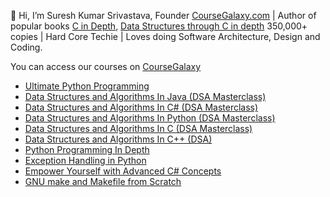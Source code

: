 👋 Hi, I’m Suresh Kumar Srivastava, Founder [CourseGalaxy.com]( http://coursegalaxy.com/) | Author of popular books [C in Depth]( https://www.amazon.in/C-Depth-Deepali-Srivastava/dp/8183330487/), [Data Structures through C in depth]( https://www.amazon.in/Data-Structures-Through-C-Depth/dp/8176567418/) 350,000+ copies | Hard Core Techie | Loves doing Software Architecture, Design and Coding.

You can access our courses on [CourseGalaxy]( http://coursegalaxy.com/)
* [Ultimate Python Programming](https://www.amazon.in/Ultimate-Python-Programming-programs-questions/dp/935551655X) 
* [Data Structures and Algorithms In Java (DSA Masterclass)](https://coursegalaxy.newzenler.com/courses/data-structures-algorithms-java-masterclass?coupon=GITHUB50) 
* [Data Structures and Algorithms In C# (DSA Masterclass)](https://coursegalaxy.newzenler.com/courses/data-structures-algorithms-csharp-masterclass?coupon=GITHUB50)
* [Data Structures and Algorithms In Python (DSA Masterclass)](https://coursegalaxy.newzenler.com/courses/data-structures-algorithms-python-masterclass?coupon=GITHUB50)
* [Data Structures and Algorithms In C (DSA Masterclass)](https://coursegalaxy.newzenler.com/courses/data-structures-algorithms-c-masterclass?coupon=GITHUB50)
* [Data Structures and Algorithms In C++ (DSA)](https://coursegalaxy.newzenler.com/courses/data-structures-algorithms-cpp-dsa?coupon=GITHUB50)
* [Python Programming In Depth](https://coursegalaxy.newzenler.com/courses/python-programming?coupon=GITHUB50)
* [Exception Handling in Python](https://coursegalaxy.newzenler.com/courses/exception-handling-python?coupon=COURSEGALAXY50)
* [Empower Yourself with Advanced C# Concepts](https://coursegalaxy.newzenler.com/courses/advanced-csharp-programming-concepts?coupon=COURSEGALAXY50)
* [GNU make and Makefile from Scratch](https://leanpub.com/gnu-make-makefile-scratch)

<!---
* [Data Structures and Algorithms In C](http://coursegalaxy.com/course/data-structures-algorithms-c.html) 
* [Trees and Graphs Data Structures and Algorithms In C](http://coursegalaxy.com/course/trees-graphs-data-structures-algorithms-c.html)
* [Data Structures and Algorithms In C#](http://coursegalaxy.com/course/data-structures-algorithms-csharp.html)
* [Trees and Graphs Data Structures and Algorithms In C#](http://coursegalaxy.com/course/trees-graphs-data-structures-algorithms-csharp.html)
* [Data Structures and Algorithms In Java](http://coursegalaxy.com/course/data-structures-algorithms-java.html)
* [Trees and Graphs Data Structures and Algorithms In Java](http://coursegalaxy.com/course/trees-graphs-data-structures-algorithms-java.html)
* [Data Structures and Algorithms In Python](http://coursegalaxy.com/course/data-structures-algorithms-python.html)
* [Trees and Graphs Data Structures and Algorithms In Python](http://coursegalaxy.com/course/trees-graphs-data-structures-algorithms-python.html)
* [Data Structures and Algorithms In C++](http://coursegalaxy.com/course/data-structures-algorithms-c-plus-plus.html)


[![data-structures-algorithms-java](https://user-images.githubusercontent.com/96913690/200234744-14a5ed97-085f-44f3-9298-979c2053c580.jpg)](http://coursegalaxy.com/)
[![data-structures-algorithms-python](https://user-images.githubusercontent.com/96913690/200234827-86aec10a-bfab-4371-91fc-e2be855ff1ff.jpg)](http://coursegalaxy.com/)
[![data-structures-algorithms-c](https://user-images.githubusercontent.com/96913690/200234592-25d33957-0e9e-4cc0-b324-2a73325aca85.jpg)](http://coursegalaxy.com/)
[![data-structures-algorithms-csharp](https://user-images.githubusercontent.com/96913690/200234905-67b85dfd-20c4-4f4b-afd2-e10d3568fff8.jpg)](http://coursegalaxy.com/)


I am an Founder of CourseGalaxy.com and have written two books – [C in Depth](https://www.amazon.in/C-Depth-Deepali-Srivastava/dp/8183330487/),  [Data Structures through C in depth](https://www.amazon.in/Data-Structures-Through-C-Depth/dp/8176567418/)

You can access our courses on [CourseGalaxy](http://coursegalaxy.com/) -\
[Data Structures and Algorithms In C](http://coursegalaxy.com/course/data-structures-algorithms-c.html)\
[Data Structures and Algorithms In C++](http://coursegalaxy.com/course/data-structures-algorithms-c-plus-plus.html)\
[Data Structures and Algorithms In C#](http://coursegalaxy.com/course/data-structures-algorithms-csharp.html)\
[Data Structures and Algorithms In Java](http://coursegalaxy.com/course/data-structures-algorithms-java.html)\
[Data Structures and Algorithms In Python](http://coursegalaxy.com/course/data-structures-algorithms-python.html)


- 👋 Hi, I’m @suresh-srivastava
- 👀 I’m interested in ...
- 🌱 I’m currently learning ...
- 💞️ I’m looking to collaborate on ...
- 📫 How to reach me ...


suresh-srivastava/suresh-srivastava is a ✨ special ✨ repository because its `README.md` (this file) appears on your GitHub profile.
You can click the Preview link to take a look at your changes.
--->
